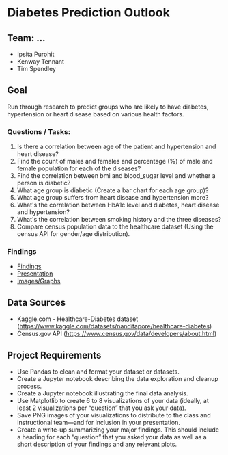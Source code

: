 <h1>Diabetes Prediction Outlook</h1>

<h2>Team: ... </h2>
<ul>
    <li>Ipsita Purohit</li>
    <li>Kenway Tennant</li>
    <li>Tim Spendley</li>
</ul>

<h2>Goal</h2>
<p>Run through research to predict groups who are likely to have diabetes, hypertension or heart disease based on various health factors.</p>

<h3>Questions / Tasks:</h3>
<ol>
    <li>Is there a correlation between age of the patient and hypertension and heart disease? 
    <li>Find the count of males and females and percentage (%) of male and female population for each of the diseases? 
    <li>Find the correlation between bmi and blood_sugar level and whether a person is diabetic? 
    <li>What age group is diabetic (Create a bar chart for each age group)?
    <li>What age group suffers from heart disease and hypertension more? 
    <li>What's the correlation between HbA1c level and diabetes, heart disease and hypertension?
    <li>What's the correlation between smoking history and the three diseases? 
    <li>Compare census population data to the healthcare dataset (Using the census API for gender/age distribution).
</ol>

<h3>Findings</h3>
<ul>
    <li><a href="https://github.com/ktennant5378/Group-Project-1/tree/main/Disease_Predictor.docx">Findings</a></li>
    <li><a href="https://github.com/ktennant5378/Group-Project-1/tree/main/Disease_Predictor.pptx">Presentation</a></li>
    <li><a href="https://github.com/ktennant5378/Group-Project-1/tree/main/Images">Images/Graphs</a></li>
</ul>


<h2>Data Sources</h2>
<ul>
    <li>Kaggle.com - Healthcare-Diabetes dataset (<a href='https://www.kaggle.com/datasets/nanditapore/healthcare-diabetes'>https://www.kaggle.com/datasets/nanditapore/healthcare-diabetes</a>)
    <li>Census.gov API (<a href='https://www.census.gov/data/developers/about.html'>https://www.census.gov/data/developers/about.html</a>)
</ul>


<h2>Project Requirements</h2>
<ul>
    <li>Use Pandas to clean and format your dataset or datasets.</li>
    <li>Create a Jupyter notebook describing the data exploration and cleanup process.</li>
    <li>Create a Jupyter notebook illustrating the final data analysis.</li>
    <li>Use Matplotlib to create 6 to 8 visualizations of your data
    (ideally, at least 2 visualizations per “question” that you ask your data).</li>
    <li>Save PNG images of your visualizations to distribute to the class and instructional team—and for
    inclusion in your presentation.</li>
    <li>Create a write-up summarizing your major findings. This should include a heading for each “question”
    that you asked your data as well as a short description of your findings and any relevant plots.</li>
</ul>
